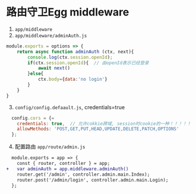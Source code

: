 
# 路由守卫Egg middleware


1. `app/middleware`
2. `app/middleware/adminAuth.js`

```javascript
module.exports = options => {
    return async function adminAuth (ctx, next){
        console.log(ctx.session.openId);
        if(ctx.session.openId){  // 由openId表示已经登录
            await next()
        }else{
            ctx.body={data:'no login'}
        }
    }
}
```

3. `config/config.defaault.js`, credentials=true
```javascript
  config.cors = {=
    credentials: true,  // 允许cokkie跨域, session时cookie的一种！！！！！
    allowMethods: 'POST,GET,PUT,HEAD,UPDATE,DELETE,PATCH,OPTIONS'
  };
```


4. 配置路由 `app/route/admin.js`
```diff
  module.exports = app => {
    const { router, controller } = app;
+   var adminAuth = app.middleware.adminAuth()
    router.get('/admin', controller.admin.main.Index);
    router.post('/admin/login', controller.admin.main.Login);
  };
```













